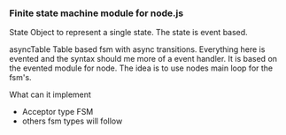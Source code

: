 ### Finite state machine module for node.js

State
Object to represent a single state. The state is event based.


asyncTable
Table based fsm with async transitions. Everything here is evented and the syntax should me more of a event handler. It is based on the evented module for node. The idea is to use nodes main loop for the fsm's.

What can it implement
- Acceptor type FSM
- others fsm types will follow 

